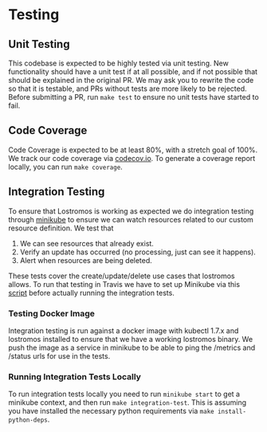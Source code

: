 # Testing

## Unit Testing

This codebase is expected to be highly tested via unit testing. New functionality should have a unit test if at all
possible, and if not possible that should be explained in the original PR. We may ask you to rewrite the code so that it
is testable, and PRs without tests are more likely to be rejected. Before submitting a PR, run `make test` to ensure no
unit tests have started to fail.

## Code Coverage

Code Coverage is expected to be at least 80%, with a stretch goal of 100%. We track our code coverage via
[codecov.io](https://codecov.io/gh/wpengine/lostromos). To generate a coverage report locally, you can run
`make coverage`.

## Integration Testing

To ensure that Lostromos is working as expected we do integration testing through
[minikube](https://github.com/kubernetes/minikube) to ensure we can watch resources related to our custom resource
definition. We test that

1. We can see resources that already exist.
2. Verify an update has occurred (no processing, just can see it happens).
3. Alert when resources are being deleted.

These tests cover the create/update/delete use cases that lostromos allows. To run that testing in Travis we have to set
up Minikube via this [script](../test/scripts/install_minikube.sh) before actually running the integration tests.

### Testing Docker Image

Integration testing is run against a docker image with kubectl 1.7.x and lostromos installed to ensure that we have a
working lostromos binary. We push the image as a service in minikube to be able to ping the /metrics and /status urls
for use in the tests.

### Running Integration Tests Locally

To run integration tests locally you need to run `minikube start` to get a minikube context, and then run
`make integration-test`. This is assuming you have installed the necessary python requirements via
`make install-python-deps`.